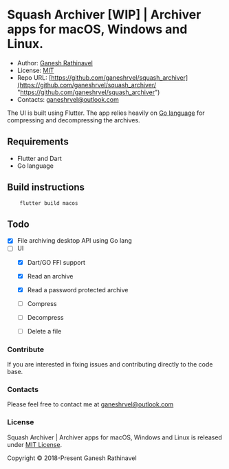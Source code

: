 # Squash Archiver [WIP] | Archiver apps for macOS, Windows and Linux. 

- Author: [Ganesh Rathinavel](https://www.linkedin.com/in/ganeshrvel "Ganesh Rathinavel")
- License: [MIT](https://github.com/ganeshrvel/squash_archiver/blob/master/LICENSE "MIT")
- Repo URL: [https://github.com/ganeshrvel/squash_archiver](https://github.com/ganeshrvel/squash_archiver/ "https://github.com/ganeshrvel/squash_archiver")
- Contacts: ganeshrvel@outlook.com

The UI is built using Flutter. The app relies heavily on [Go language](https://github.com/ganeshrvel/squash_archiver/tree/master/packages/archiver_ffi, "GO FFI") for compressing and decompressing the archives.


## Requirements
- Flutter and Dart
- Go language

## Build instructions
```shell 
    flutter build macos
```

## Todo
- [x] File archiving desktop API using Go lang
- [ ] UI
    - [x] Dart/GO FFI support
    - [x] Read an archive
    - [x] Read a password protected archive
    - [ ] Compress
    - [ ] Decompress
    - [ ] Delete a file


### Contribute
If you are interested in fixing issues and contributing directly to the code base.

### Contacts
Please feel free to contact me at ganeshrvel@outlook.com

### License
Squash Archiver | Archiver apps for macOS, Windows and Linux is released under [MIT License](https://github.com/ganeshrvel/squash_archiver/blob/master/LICENSE "MIT License").

Copyright © 2018-Present Ganesh Rathinavel
